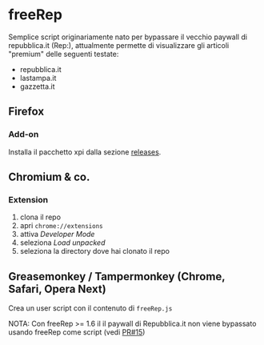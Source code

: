 # freeRep
Semplice script originariamente nato per bypassare il vecchio paywall di repubblica.it (Rep:), attualmente permette di visualizzare gli articoli "premium" delle seguenti testate:

* repubblica.it
* lastampa.it
* gazzetta.it

## Firefox 
### Add-on
Installa il pacchetto xpi dalla sezione [releases](https://github.com/gall0ws/freeRep/releases).

## Chromium & co.

### Extension
1. clona il repo
2. apri `chrome://extensions`
3. attiva *Developer Mode*
4. seleziona *Load unpacked*
5. seleziona la directory dove hai clonato il repo

## Greasemonkey / Tampermonkey (Chrome, Safari, Opera Next)
Crea un user script con il contenuto di `freeRep.js`

NOTA: Con freeRep >= 1.6 il il paywall di Repubblica.it non viene bypassato usando freeRep come script (vedi [PR#15](https://github.com/gall0ws/freeRep/pull/15))
